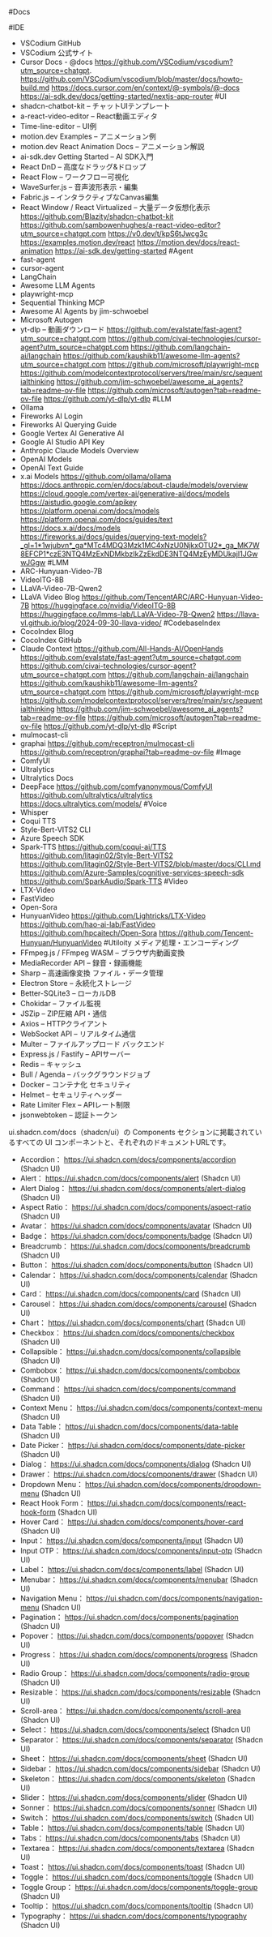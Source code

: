 #Docs

#IDE
* VSCodium GitHub
* VSCodium 公式サイト
* Cursor Docs - @docs
https://github.com/VSCodium/vscodium?utm_source=chatgpt.
https://github.com/VSCodium/vscodium/blob/master/docs/howto-build.md
https://docs.cursor.com/en/context/@-symbols/@-docs
https://ai-sdk.dev/docs/getting-started/nextjs-app-router
#UI
* shadcn-chatbot-kit – チャットUIテンプレート
* a-react-video-editor – React動画エディタ
* Time-line-editor – UI例
* motion.dev Examples – アニメーション例
* motion.dev React Animation Docs – アニメーション解説
* ai-sdk.dev Getting Started – AI SDK入門
* React DnD – 高度なドラッグ&ドロップ
* React Flow – ワークフロー可視化
* WaveSurfer.js – 音声波形表示・編集
* Fabric.js – インタラクティブなCanvas編集
* React Window / React Virtualized – 大量データ仮想化表示
https://github.com/Blazity/shadcn-chatbot-kit
https://github.com/sambowenhughes/a-react-video-editor?utm_source=chatgpt.com
https://v0.dev/t/kpS6tJwcg3c
https://examples.motion.dev/react
https://motion.dev/docs/react-animation
https://ai-sdk.dev/getting-started
#Agent
* fast-agent
* cursor-agent
* LangChain
* Awesome LLM Agents
* playwright-mcp
* Sequential Thinking MCP
* Awesome AI Agents by jim-schwoebel
* Microsoft Autogen
* yt-dlp – 動画ダウンロード
https://github.com/evalstate/fast-agent?utm_source=chatgpt.com
https://github.com/civai-technologies/cursor-agent?utm_source=chatgpt.com
https://github.com/langchain-ai/langchain
https://github.com/kaushikb11/awesome-llm-agents?utm_source=chatgpt.com
https://github.com/microsoft/playwright-mcp
https://github.com/modelcontextprotocol/servers/tree/main/src/sequentialthinking
https://github.com/jim-schwoebel/awesome_ai_agents?tab=readme-ov-file
https://github.com/microsoft/autogen?tab=readme-ov-file
https://github.com/yt-dlp/yt-dlp
#LLM
* Ollama
* Fireworks AI Login
* Fireworks AI Querying Guide
* Google Vertex AI Generative AI
* Google AI Studio API Key
* Anthropic Claude Models Overview
* OpenAI Models
* OpenAI Text Guide
* x.ai Models
https://github.com/ollama/ollama
https://docs.anthropic.com/en/docs/about-claude/models/overview
https://cloud.google.com/vertex-ai/generative-ai/docs/models
https://aistudio.google.com/apikey
https://platform.openai.com/docs/models
https://platform.openai.com/docs/guides/text
https://docs.x.ai/docs/models
https://fireworks.ai/docs/guides/querying-text-models?_gl=1*1wjubvn*_ga*MTc4MDQ3Mzk1MC4xNzU0NjkxOTU2*_ga_MK7W8EFCP1*czE3NTQ4MzExNDMkbzIkZzEkdDE3NTQ4MzEyMDUkajI1JGwwJGgw
#LMM
* ARC-Hunyuan-Video-7B
* VideoITG-8B
* LLaVA-Video-7B-Qwen2
* LLaVA Video Blog
https://github.com/TencentARC/ARC-Hunyuan-Video-7B
https://huggingface.co/nvidia/VideoITG-8B
https://huggingface.co/lmms-lab/LLaVA-Video-7B-Qwen2
https://llava-vl.github.io/blog/2024-09-30-llava-video/
#CodebaseIndex
* CocoIndex Blog
* CocoIndex GitHub
* Claude Context
https://github.com/All-Hands-AI/OpenHands
https://github.com/evalstate/fast-agent?utm_source=chatgpt.com
https://github.com/civai-technologies/cursor-agent?utm_source=chatgpt.com
https://github.com/langchain-ai/langchain
https://github.com/kaushikb11/awesome-llm-agents?utm_source=chatgpt.com
https://github.com/microsoft/playwright-mcp
https://github.com/modelcontextprotocol/servers/tree/main/src/sequentialthinking
https://github.com/jim-schwoebel/awesome_ai_agents?tab=readme-ov-file
https://github.com/microsoft/autogen?tab=readme-ov-file
https://github.com/yt-dlp/yt-dlp
#Script
* mulmocast-cli
* graphai
https://github.com/receptron/mulmocast-cli
https://github.com/receptron/graphai?tab=readme-ov-file
#Image
* ComfyUI
* Ultralytics
* Ultralytics Docs
* DeepFace
https://github.com/comfyanonymous/ComfyUI
https://github.com/ultralytics/ultralytics
https://docs.ultralytics.com/models/
#Voice
* Whisper
* Coqui TTS
* Style-Bert-VITS2 CLI
* Azure Speech SDK
* Spark-TTS
https://github.com/coqui-ai/TTS
https://github.com/litagin02/Style-Bert-VITS2
https://github.com/litagin02/Style-Bert-VITS2/blob/master/docs/CLI.md
https://github.com/Azure-Samples/cognitive-services-speech-sdk
https://github.com/SparkAudio/Spark-TTS
#Video
* LTX-Video
* FastVideo
* Open-Sora
* HunyuanVideo
https://github.com/Lightricks/LTX-Video
https://github.com/hao-ai-lab/FastVideo
https://github.com/hpcaitech/Open-Sora
https://github.com/Tencent-Hunyuan/HunyuanVideo
#Utiloity
メディア処理・エンコーディング
* FFmpeg.js / FFmpeg WASM – ブラウザ内動画変換
* MediaRecorder API – 録音・録画機能
* Sharp – 高速画像変換
ファイル・データ管理
* Electron Store – 永続化ストレージ
* Better-SQLite3 – ローカルDB
* Chokidar – ファイル監視
* JSZip – ZIP圧縮
API・通信
* Axios – HTTPクライアント
* WebSocket API – リアルタイム通信
* Multer – ファイルアップロード
バックエンド
* Express.js / Fastify – APIサーバー
* Redis – キャッシュ
* Bull / Agenda – バックグラウンドジョブ
* Docker – コンテナ化
セキュリティ
* Helmet – セキュリティヘッダー
* Rate Limiter Flex – APIレート制限
* jsonwebtoken – 認証トークン

ui.shadcn.com/docs（shadcn/ui）の Components セクションに掲載されているすべての UI コンポーネントと、それぞれのドキュメントURLです。
* Accordion： https://ui.shadcn.com/docs/components/accordion (Shadcn UI)
* Alert： https://ui.shadcn.com/docs/components/alert (Shadcn UI)
* Alert Dialog： https://ui.shadcn.com/docs/components/alert-dialog (Shadcn UI)
* Aspect Ratio： https://ui.shadcn.com/docs/components/aspect-ratio (Shadcn UI)
* Avatar： https://ui.shadcn.com/docs/components/avatar (Shadcn UI)
* Badge： https://ui.shadcn.com/docs/components/badge (Shadcn UI)
* Breadcrumb： https://ui.shadcn.com/docs/components/breadcrumb (Shadcn UI)
* Button： https://ui.shadcn.com/docs/components/button (Shadcn UI)
* Calendar： https://ui.shadcn.com/docs/components/calendar (Shadcn UI)
* Card： https://ui.shadcn.com/docs/components/card (Shadcn UI)
* Carousel： https://ui.shadcn.com/docs/components/carousel (Shadcn UI)
* Chart： https://ui.shadcn.com/docs/components/chart (Shadcn UI)
* Checkbox： https://ui.shadcn.com/docs/components/checkbox (Shadcn UI)
* Collapsible： https://ui.shadcn.com/docs/components/collapsible (Shadcn UI)
* Combobox： https://ui.shadcn.com/docs/components/combobox (Shadcn UI)
* Command： https://ui.shadcn.com/docs/components/command (Shadcn UI)
* Context Menu： https://ui.shadcn.com/docs/components/context-menu (Shadcn UI)
* Data Table： https://ui.shadcn.com/docs/components/data-table (Shadcn UI)
* Date Picker： https://ui.shadcn.com/docs/components/date-picker (Shadcn UI)
* Dialog： https://ui.shadcn.com/docs/components/dialog (Shadcn UI)
* Drawer： https://ui.shadcn.com/docs/components/drawer (Shadcn UI)
* Dropdown Menu： https://ui.shadcn.com/docs/components/dropdown-menu (Shadcn UI)
* React Hook Form： https://ui.shadcn.com/docs/components/react-hook-form (Shadcn UI)
* Hover Card： https://ui.shadcn.com/docs/components/hover-card (Shadcn UI)
* Input： https://ui.shadcn.com/docs/components/input (Shadcn UI)
* Input OTP： https://ui.shadcn.com/docs/components/input-otp (Shadcn UI)
* Label： https://ui.shadcn.com/docs/components/label (Shadcn UI)
* Menubar： https://ui.shadcn.com/docs/components/menubar (Shadcn UI)
* Navigation Menu： https://ui.shadcn.com/docs/components/navigation-menu (Shadcn UI)
* Pagination： https://ui.shadcn.com/docs/components/pagination (Shadcn UI)
* Popover： https://ui.shadcn.com/docs/components/popover (Shadcn UI)
* Progress： https://ui.shadcn.com/docs/components/progress (Shadcn UI)
* Radio Group： https://ui.shadcn.com/docs/components/radio-group (Shadcn UI)
* Resizable： https://ui.shadcn.com/docs/components/resizable (Shadcn UI)
* Scroll-area： https://ui.shadcn.com/docs/components/scroll-area (Shadcn UI)
* Select： https://ui.shadcn.com/docs/components/select (Shadcn UI)
* Separator： https://ui.shadcn.com/docs/components/separator (Shadcn UI)
* Sheet： https://ui.shadcn.com/docs/components/sheet (Shadcn UI)
* Sidebar： https://ui.shadcn.com/docs/components/sidebar (Shadcn UI)
* Skeleton： https://ui.shadcn.com/docs/components/skeleton (Shadcn UI)
* Slider： https://ui.shadcn.com/docs/components/slider (Shadcn UI)
* Sonner： https://ui.shadcn.com/docs/components/sonner (Shadcn UI)
* Switch： https://ui.shadcn.com/docs/components/switch (Shadcn UI)
* Table： https://ui.shadcn.com/docs/components/table (Shadcn UI)
* Tabs： https://ui.shadcn.com/docs/components/tabs (Shadcn UI)
* Textarea： https://ui.shadcn.com/docs/components/textarea (Shadcn UI)
* Toast： https://ui.shadcn.com/docs/components/toast (Shadcn UI)
* Toggle： https://ui.shadcn.com/docs/components/toggle (Shadcn UI)
* Toggle Group： https://ui.shadcn.com/docs/components/toggle-group (Shadcn UI)
* Tooltip： https://ui.shadcn.com/docs/components/tooltip (Shadcn UI)
* Typography： https://ui.shadcn.com/docs/components/typography (Shadcn UI)
